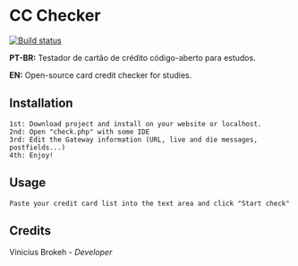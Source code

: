 # CC Checker

[![Build status](https://ci2.dot.net/job/dotnet_codeformatter/job/master/job/innerloop/badge/icon)](https://ci2.dot.net/job/dotnet_codeformatter/job/master/job/innerloop/)

**PT-BR:** Testador de cartão de crédito código-aberto para estudos. 

**EN:** Open-source card credit checker for studies.

## Installation


```
1st: Download project and install on your website or localhost.
2nd: Open "check.php" with some IDE
3rd: Edit the Gateway information (URL, live and die messages, postfields...)
4th: Enjoy!
```


## Usage

```
Paste your credit card list into the text area and click "Start check"
```

## Credits

Vinicius Brokeh - _Developer_
